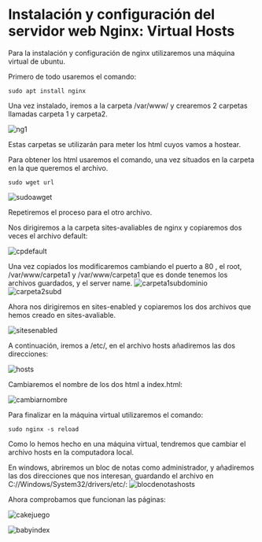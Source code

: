 # Instalación y configuración del servidor web Nginx: Virtual Hosts

Para la instalación y configuración de nginx utilizaremos una máquina virtual de ubuntu.

Primero de todo usaremos el comando:

``sudo apt install nginx``

Una vez instalado, iremos a la carpeta /var/www/ y crearemos 2 carpetas llamadas carpeta 1 y carpeta2.

![ng1](https://user-images.githubusercontent.com/91744614/167161620-9c042e63-3657-45d8-9b95-42c5fce230a8.PNG)

Estas carpetas se utilizarán para meter los html cuyos vamos a hostear.

Para obtener los html usaremos el comando, una vez situados en la carpeta en la que queremos el archivo.

``sudo wget url``

![sudoawget](https://user-images.githubusercontent.com/91744614/167161111-744ea361-e7fa-4c42-827d-fb50020c94ba.PNG)

Repetiremos el proceso para el otro archivo.

Nos dirigiremos a la carpeta sites-avaliables de nginx y copiaremos dos veces el archivo default:

![cpdefault](https://user-images.githubusercontent.com/91744614/167162117-eb2b4eb1-13ee-4168-9db6-b08b35e7fb90.PNG)

Una vez copiados los modificaremos cambiando el puerto a 80 , el root, /var/www/carpeta1 y /var/www/carpeta1 que es donde tenemos los archivos guardados, y el server name.
![carpeta1subdominio](https://user-images.githubusercontent.com/91744614/167162534-804f59bf-998e-4336-8ab3-5e169bb75eff.PNG)
![carpeta2subd](https://user-images.githubusercontent.com/91744614/167162550-29bc270d-6b6b-4e85-9a64-22a8e4b8db05.PNG)

Ahora nos dirigiremos en sites-enabled y copiaremos los dos archivos que hemos creado en sites-avaliable.

![sitesenabled](https://user-images.githubusercontent.com/91744614/167171420-0e9f4e34-bf2a-4c64-b9e8-3b08eadb6023.PNG)

A continuación, iremos a /etc/, en el archivo hosts añadiremos las dos direcciones:

![hosts](https://user-images.githubusercontent.com/91744614/167166977-80a9a2a9-de15-4c8d-ac1b-cc8206083add.PNG)

Cambiaremos el nombre de los dos html a index.html:

![cambiarnombre](https://user-images.githubusercontent.com/91744614/167167307-a383d659-44f2-471b-b53d-3edf78bbc353.PNG)

Para finalizar en la máquina virtual utilizaremos el comando:

``sudo nginx -s reload``

Como lo hemos hecho en una máquina virtual, tendremos que cambiar el archivo hosts en la computadora local.

En windows, abriremos un bloc de notas como administrador, y añadiremos las dos direcciones que nos interesan, guardando el archivo en C://Windows/System32/drivers/etc/:
![blocdenotashosts](https://user-images.githubusercontent.com/91744614/167169505-ddf7a5da-bfa3-401f-b4d7-4af17049a9fe.PNG)

Ahora comprobamos que funcionan las páginas:

![cakejuego](https://user-images.githubusercontent.com/91744614/167169703-4c0e9f9a-0016-4fb0-8e7a-39d9626fc0b1.PNG)

![babyindex](https://user-images.githubusercontent.com/91744614/167169726-e5ee9e81-6967-419b-8ed5-7b43f48b3351.PNG)
